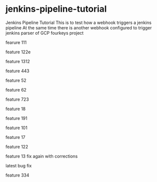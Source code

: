# jenkins-pipeline-tutorial
Jenkins Pipeline Tutorial
 This is to test how a webhook triggers a jenkins pipeline
 At the same time there is another webhook configured to trigger jenkins parser of GCP fourkeys project

fearure 111

feature 122e


feature 1312

feature 443

feature 52

feature 62

feature 723

feature 18

feature 191


feature 101


feature 17


feature 122

feature 13 fix again with corrections

latest bug fix

feature 334
